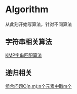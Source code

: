 # Algorithm
从此刻开始写算法，针对不同算法

## 字符串相关算法
[KMP字串匹配算法](https://github.com/DingProg/Algorithm/blob/master/%E5%AD%97%E7%AC%A6%E4%B8%B2%E7%AE%97%E6%B3%95/kmp.cpp)


## 递归相关
[组合问题C(n,m):n个元素中取m个](https://github.com/DingProg/Algorithm/tree/master/%E9%80%92%E5%BD%92%E7%AE%97%E6%B3%95)
